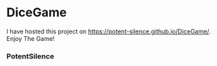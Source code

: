 # DiceGame 
I have hosted this project on https://potent-silence.github.io/DiceGame/.
Enjoy The Game!<br>
<h3>PotentSilence</h3>
